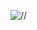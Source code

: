 
[//]:    |0112|011241000|011219000|01123000|011210|    
  
  
![//](https://avatars2.githubusercontent.com/u/16334836?s=40&v=4)
